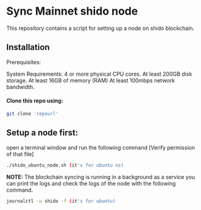 # Sync Mainnet shido node

This repository contains a script for setting up a node on shido blockchain. 

## Installation

Prerequisites:

System Requirements:
    4 or more physical CPU cores.
    At least 200GB disk storage.
    At least 16GB of memory (RAM)
    At least 100mbps network bandwidth.


#### Clone this repo using:
```bash
git clone 'repourl'

```
## Setup a node first:

open a terminal window and run the following command
[Verify permission of that file]
```bash
./shido_ubuntu_node.sh (it's for ubuntu os)
```

**NOTE:** The blockchain syncing is running in a background as a service you can print the logs and check the logs of the node with the following command.
```bash
journalctl -u shido -f (it's for ubuntu)
```


